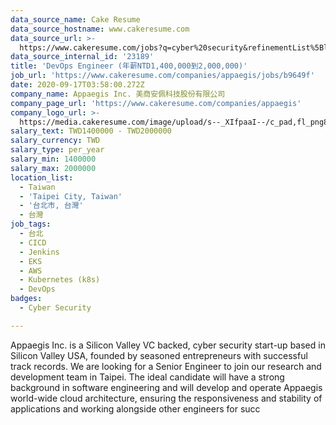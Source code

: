 ```yaml
---
data_source_name: Cake Resume
data_source_hostname: www.cakeresume.com
data_source_url: >-
  https://www.cakeresume.com/jobs?q=cyber%20security&refinementList%5Blang_name%5D%5B0%5D=English&refinementList%5Bsalary_type%5D=per_year&range%5Bsalary_range%5D%5Bmin%5D=1000000
data_source_internal_id: '23189'
title: 'DevOps Engineer (年薪NTD1,400,000到2,000,000)'
job_url: 'https://www.cakeresume.com/companies/appaegis/jobs/b9649f'
date: 2020-09-17T03:58:00.272Z
company_name: Appaegis Inc. 美商安佩科技股份有限公司
company_page_url: 'https://www.cakeresume.com/companies/appaegis'
company_logo_url: >-
  https://media.cakeresume.com/image/upload/s--_XIfpaaI--/c_pad,fl_png8,h_200,w_200/v1611108113/swcnj487hn4rqaefz8cj.png
salary_text: TWD1400000 - TWD2000000
salary_currency: TWD
salary_type: per_year
salary_min: 1400000
salary_max: 2000000
location_list:
  - Taiwan
  - 'Taipei City, Taiwan'
  - '台北市, 台灣'
  - 台灣
job_tags:
  - 台北
  - CICD
  - Jenkins
  - EKS
  - AWS
  - Kubernetes (k8s)
  - DevOps
badges:
  - Cyber Security

---
```


Appaegis Inc. is a Silicon Valley VC backed, cyber security start-up based in Silicon Valley USA, founded by seasoned entrepreneurs with successful track records. We are looking for a Senior Engineer to join our research and development team in Taipei. The ideal candidate will have a strong background in software engineering and will develop and operate Appaegis world-wide cloud architecture, ensuring the responsiveness and stability of applications and working alongside other engineers for succ